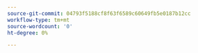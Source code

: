 ```yaml
---
source-git-commit: 04793f5188cf8f63f6589c60649fb5e0187b12cc
workflow-type: tm+mt
source-wordcount: '0'
ht-degree: 0%

---
```

